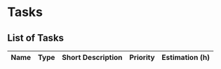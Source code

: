 # Tasks

## List of Tasks

| Name | Type | Short Description | Priority | Estimation (h) |
| ---- | ---- | ----------------- | -------- | -------------- |
